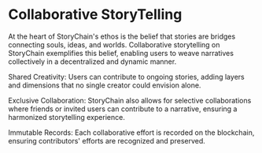 # Collaborative StoryTelling

At the heart of StoryChain's ethos is the belief that stories are bridges connecting souls, ideas, and worlds. Collaborative storytelling on StoryChain exemplifies this belief, enabling users to weave narratives collectively in a decentralized and dynamic manner.

Shared Creativity: Users can contribute to ongoing stories, adding layers and dimensions that no single creator could envision alone.

Exclusive Collaboration: StoryChain also allows for selective collaborations where friends or invited users can contribute to a narrative, ensuring a harmonized storytelling experience.

Immutable Records: Each collaborative effort is recorded on the blockchain, ensuring contributors' efforts are recognized and preserved.
